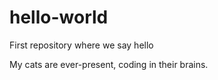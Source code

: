 # hello-world
First repository where we say hello

My cats are ever-present, coding in their brains.
